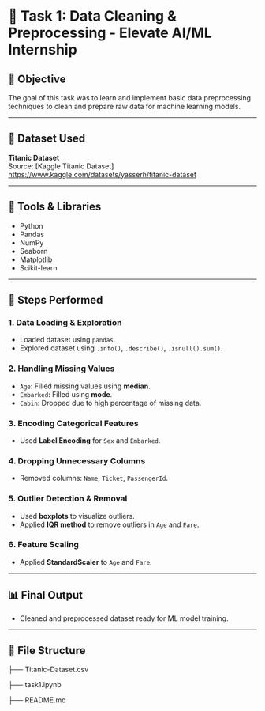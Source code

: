 # 🚀 Task 1: Data Cleaning & Preprocessing - Elevate AI/ML Internship

## 📌 Objective
The goal of this task was to learn and implement basic data preprocessing techniques to clean and prepare raw data for machine learning models.

---

## 📁 Dataset Used
**Titanic Dataset**  
Source: [Kaggle Titanic Dataset]
https://www.kaggle.com/datasets/yasserh/titanic-dataset

---

## 🧰 Tools & Libraries
- Python
- Pandas
- NumPy
- Seaborn
- Matplotlib
- Scikit-learn

---

## 🧪 Steps Performed

### 1. **Data Loading & Exploration**
- Loaded dataset using `pandas`.
- Explored dataset using `.info()`, `.describe()`, `.isnull().sum()`.

### 2. **Handling Missing Values**
- `Age`: Filled missing values using **median**.
- `Embarked`: Filled using **mode**.
- `Cabin`: Dropped due to high percentage of missing data.

### 3. **Encoding Categorical Features**
- Used **Label Encoding** for `Sex` and `Embarked`.

### 4. **Dropping Unnecessary Columns**
- Removed columns: `Name`, `Ticket`, `PassengerId`.

### 5. **Outlier Detection & Removal**
- Used **boxplots** to visualize outliers.
- Applied **IQR method** to remove outliers in `Age` and `Fare`.

### 6. **Feature Scaling**
- Applied **StandardScaler** to `Age` and `Fare`.

---

## 📊 Final Output
- Cleaned and preprocessed dataset ready for ML model training.

---

## 📎 File Structure
├── Titanic-Dataset.csv

├── task1.ipynb

├── README.md
